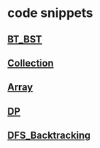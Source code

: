 # code snippets
## [BT_BST](bt_bst.md)
## [Collection](collection.md)
## [Array](array.md)
## [DP](dp.md)
## [DFS_Backtracking](dfs_backtracking.md)


